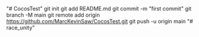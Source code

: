 "# CocosTest"  git init git add README.md git commit -m "first commit" git branch -M main git remote add origin https://github.com/MarcKevinSaw/CocosTest.git git push -u origin main
"# race_unity" 
